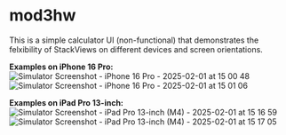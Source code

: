 # mod3hw
This is a simple calculator UI (non-functional) that demonstrates the felxibility of StackViews on different devices and screen orientations.

**Examples on iPhone 16 Pro:**
![Simulator Screenshot - iPhone 16 Pro - 2025-02-01 at 15 00 48](https://github.com/user-attachments/assets/4a88b0ad-6b96-4dff-8d86-7fda34278ab8)
![Simulator Screenshot - iPhone 16 Pro - 2025-02-01 at 15 01 06](https://github.com/user-attachments/assets/4e899481-789a-470a-9165-1d1590c75e54)

**Examples on iPad Pro 13-inch:**
![Simulator Screenshot - iPad Pro 13-inch (M4) - 2025-02-01 at 15 16 59](https://github.com/user-attachments/assets/d8bdbbb2-c470-49fc-84dc-18efefc82c30)
![Simulator Screenshot - iPad Pro 13-inch (M4) - 2025-02-01 at 15 17 05](https://github.com/user-attachments/assets/2b09d97c-5e9e-49db-aac3-1b3215e9b9f9)

